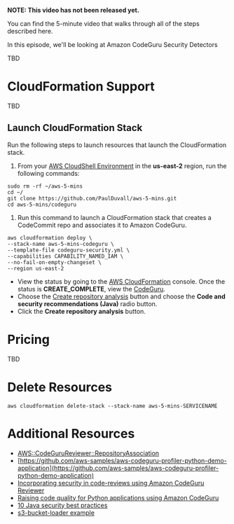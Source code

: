 **NOTE: This video has not been released yet.**

You can find the 5-minute video that walks through all of the steps described here. 

In this episode, we'll be looking at Amazon CodeGuru Security Detectors

TBD


# CloudFormation Support
TBD


## Launch CloudFormation Stack

Run the following steps to launch resources that launch the CloudFormation stack.

1. From your [AWS CloudShell Environment](https://us-east-2.console.aws.amazon.com/cloudshell/home?region=us-east-2#) in the **us-east-2** region, run the following commands: 
```
sudo rm -rf ~/aws-5-mins
cd ~/
git clone https://github.com/PaulDuvall/aws-5-mins.git
cd aws-5-mins/codeguru
```

1. Run this command to launch a CloudFormation stack that creates a CodeCommit repo and associates it to Amazon CodeGuru.

```
aws cloudformation deploy \
--stack-name aws-5-mins-codeguru \
--template-file codeguru-security.yml \
--capabilities CAPABILITY_NAMED_IAM \
--no-fail-on-empty-changeset \
--region us-east-2
```

* View the status by going to the [AWS CloudFormation](https://console.aws.amazon.com/cloudformation/home?region=us-east-2#) console. Once the status is **CREATE_COMPLETE**, view the [CodeGuru](https://us-east-2.console.aws.amazon.com/codeguru/reviewer/?region=us-east-2#/associations).
* Choose the [Create repository analysis](https://us-east-2.console.aws.amazon.com/codeguru/reviewer/?region=us-east-2#/codereviews/create) button and choose the **Code and security recommendations (Java)** radio button. 
* Click the **Create repository analysis** button.

# Pricing
TBD

# Delete Resources

```
aws cloudformation delete-stack --stack-name aws-5-mins-SERVICENAME
```

# Additional Resources

* [AWS::CodeGuruReviewer::RepositoryAssociation](https://docs.aws.amazon.com/AWSCloudFormation/latest/UserGuide/aws-resource-codegurureviewer-repositoryassociation.html)
* [https://github.com/aws-samples/aws-codeguru-profiler-python-demo-application](https://github.com/aws-samples/aws-codeguru-profiler-python-demo-application)
* [Incorporating security in code-reviews using Amazon CodeGuru Reviewer](https://aws.amazon.com/blogs/devops/incorporating-security-in-code-reviews-using-amazon-codeguru-reviewer)
* [Raising code quality for Python applications using Amazon CodeGuru](https://aws.amazon.com/blogs/devops/raising-code-quality-for-python-applications-using-amazon-codeguru/)
* [10 Java security best practices](https://snyk.io/blog/10-java-security-best-practices/)
* [s3-bucket-loader example](https://github.com/PaulDuvall/s3-bucket-loader)